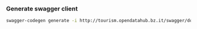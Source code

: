 ### Generate swagger client

```bash
swagger-codegen generate -i http://tourism.opendatahub.bz.it/swagger/docs/V1 -l typescript-axios -o tourism
```